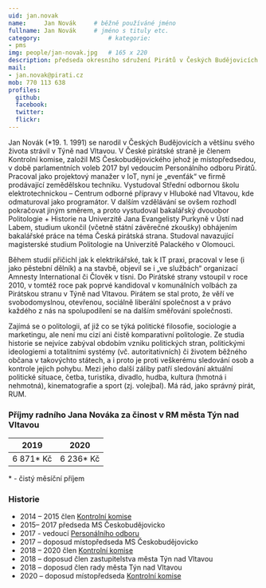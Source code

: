 ```yaml
---
uid: jan.novak
name:     Jan Novák  	# běžně používáné jméno
fullname: Jan Novák  	# jméno s tituly etc.
category:                 	# kategorie: 
- pms
img: people/jan-novak.jpg   # 165 x 220
description: předseda okresního sdružení Pirátů v Českých Budějovicích           	# kratký popis, max 160 znaků
mail:
- jan.novak@pirati.cz
mob: 770 113 638			  
profiles:
  github:                 
  facebook: 		  
  twitter: 		  
  flickr:     		  
---
```


Jan Novák (\*19. 1. 1991) se narodil v Českých Budějovicích a většinu svého života strávil v Týně nad Vltavou. V České pirátské straně je členem Kontrolní komise, založil MS Českobudějovického jehož je místopředsedou, v době parlamentních voleb 2017 byl vedoucím Personálního odboru Pirátů. Pracoval jako projektový manažer v IoT, nyní je „evenťák“ ve firmě prodávající zemědělskou techniku. Vystudoval Střední odbornou školu elektrotechnickou – Centrum odborné přípravy v Hluboké nad Vltavou, kde odmaturoval jako programátor. V dalším vzdělávání se ovšem rozhodl pokračovat jiným směrem, a proto vystudoval bakalářský dvouobor Politologie + Historie na Univerzitě Jana Evangelisty Purkyně v Ústí nad Labem, studium ukončil (včetně státní závěrečné zkoušky) obhájením bakalářské práce na téma Česká pirátská strana. Studoval navazující magisterské studium Politologie na Univerzitě Palackého v Olomouci.

Během studií přičichl jak k elektrikářské, tak k IT praxi, pracoval v lese (i jako pěstební dělník) a na stavbě, objevil se i „ve službách“ organizací Amnesty International či Člověk v tísni. Do Pirátské strany vstoupil v roce 2010, v tomtéž roce pak poprvé kandidoval v komunálních volbách za Pirátskou stranu v Týně nad Vltavou. Pirátem se stal proto, že věří ve svobodomyslnou, otevřenou, sociálně liberální společnost a v právo každého z nás na spolupodílení se na dalším směřování společnosti.

Zajímá se o politologii, ať již co se týká politické filosofie, sociologie a marketingu, ale není mu cizí ani čistě komparativní politologie. Ze studia historie se nejvíce zabýval obdobím vzniku politických stran, politickými ideologiemi a totalitními systémy (vč. autoritativních) či životem běžného občana v takovýchto státech, a i proto je proti veškerému sledování osob a kontrole jejich pohybu. Mezi jeho další záliby patří sledování aktuální politické situace, četba, turistika, divadlo, hudba, kultura (hmotná i nehmotná), kinematografie a sport (zj. volejbal). Má rád, jako správný pirát, RUM.

### Příjmy radního Jana Nováka za činost v RM města Týn nad Vltavou
| 2019     | 2020     |
|----------|----------|
| 6 871* Kč | 6 236* Kč |

\* - čistý měsíční příjem
### Historie

- 2014 – 2015 člen [Kontrolní komise](https://wiki.pirati.cz/kk/start)
- 2015– 2017 předseda MS Českobudějovicko
- 2017 - vedoucí [Personálního odboru](https://wiki.pirati.cz/po/start)
- 2017 – doposud místopředseda MS Českobudějovicko
- 2018 – 2020 člen [Kontrolní komise](https://wiki.pirati.cz/kk/start)
- 2018 – doposud člen zastupitelstva města Týn nad Vltavou
- 2018 – doposud člen rady města Týn nad Vltavou
- 2020 – doposud místopředseda [Kontrolní komise](https://wiki.pirati.cz/kk/start)
